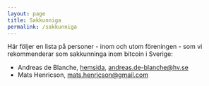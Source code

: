 ```yaml
---
layout: page
title: Sakkunniga
permalink: /sakkunniga
---
```


Här följer en lista på personer - inom och utom föreningen - som vi rekommenderar som sakkunninga inom bitcoin i Sverige:

- Andreas de Blanche, [hemsida](https://www.hv.se/personal/andreas-de-blanche/), <andreas.de-blanche@hv.se>
- Mats Henricson, <mats.henricson@gmail.com>
